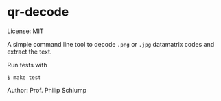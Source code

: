 # qr-decode

License: MIT


A simple command line tool to decode `.png` or `.jpg` datamatrix codes and extract the text.

Run tests with

```
$ make test
```

Author: Prof. Philip Schlump
